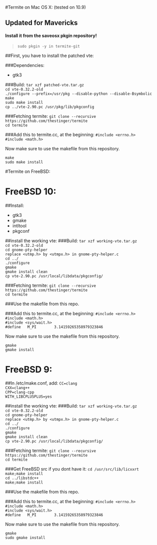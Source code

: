 #Termite on Mac OS X: (tested on 10.9)
## Updated for Mavericks

#### Install it from the saveosx pkgin repository!
> `sudo pkgin -y in termite-git`    

##First, you have to install the patched vte:

###Dependencies:
- gtk3

###Build:
``tar xzf patched-vte.tar.gz``    
``cd vte-0.32.2-old``    
``./configure --prefix=/usr/pkg --disable-python --disable-Bsymbolic``    
``make``      
``sudo make install``       
``cp ../vte-2.90.pc /usr/pkg/lib/pkgconfig``    


###Fetching termite:
``git clone --recursive https://github.com/thestinger/termite``     
``cd termite``    

###Add this to termite.cc, at the beginning:
``#include <errno.h>``      
``#include <math.h>``    

Now make sure to use the makefile from this repository.

``make``       
``sudo make install``     


#Termite on FreeBSD:

# FreeBSD 10:

##Install:
- gtk3
- gmake
- intltool
- pkgconf

##install the working vte:
###Build:
``tar xzf working-vte.tar.gz``    
``cd vte-0.32.2-old``    
``cd gnome-pty-helper``     
``replace <utmp.h> by <utmpx.h> in gnome-pty-helper.c``     
``cd ../``    
``./configure``    
``gmake``      
``gmake install clean``    
``cp vte-2.90.pc /usr/local/libdata/pkgconfig/``    

###Fetching termite:
``git clone --recursive https://github.com/thestinger/termite``     
``cd termite``    

###Use the makefile from this repo.

###Add this to termite.cc, at the beginning:
``#include <errno.h>``      
``#include <math.h>``    
``#include <sys/wait.h>``    
``#define	M_PI		3.14159265358979323846``     

Now make sure to use the makefile from this repository.

``gmake``       
``gmake install``     


# FreeBSD 9:

##In /etc/make.conf, add:
``CC=clang``    
``CXX=clang++``     
``CPP=clang-cpp``     
``WITH_LIBCPLUSPLUS=yes``     


##install the working vte:
###Build:
``tar xzf working-vte.tar.gz``    
``cd vte-0.32.2-old``    
``cd gnome-pty-helper``     
``replace <utmp.h> by <utmpx.h> in gnome-pty-helper.c``     
``cd ../``    
``./configure``    
``gmake``      
``gmake install clean``    
``cp vte-2.90.pc /usr/local/libdata/pkgconfig/``    


###Fetching termite:
``git clone --recursive https://github.com/thestinger/termite``     
``cd termite``    

###Get FreeBSD src if you dont have it:
``cd /usr/src/lib/licxxrt``     
``make;make install``    
``cd ../libstdc++``    
``make;make install``     

###Use the makefile from this repo.

###Add this to termite.cc, at the beginning:
``#include <errno.h>``      
``#include <math.h>``    
``#include <sys/wait.h>``    
``#define	M_PI		3.14159265358979323846``     

Now make sure to use the makefile from this repository.

``gmake``       
``sudo gmake install``     
